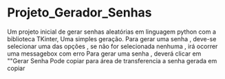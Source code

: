 # Projeto_Gerador_Senhas
Um projeto inicial de gerar senhas aleatórias em linguagem python com a biblioteca TKinter, Uma simples geração.
Para gerar uma senha , deve-se selecionar uma das opções , se não for selecionada nenhuma , irá ocorrer uma messagebox com erro
Para gerar uma senha , deverá clicar em  ""Gerar Senha
Pode  copiar para área de transferencia a senha gerada em copiar

